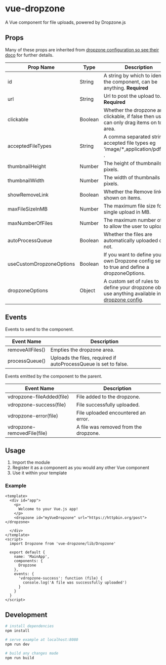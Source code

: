 # vue-dropzone

A Vue component for file uploads, powered by Dropzone.js

## Props
Many of these props are inherited from [dropzone configuration so see their doco](http://www.dropzonejs.com/#configuration-options) for further details.

| Prop Name | Type | Description |
|----------|------|--------------|
| id | String | A string by which to identify the component, can be anything. **Required**|
| url | String | Url to post the upload to. **Required**|
| clickable | Boolean | Whether the dropzone area is clickable, if false then users can only drag items on to the area.|
| acceptedFileTypes | String | A comma separated string of accepted file types eg 'image/*,application/pdf,.psd' .|
| thumbnailHeight | Number | The height of thumbnails in pixels.|
| thumbnailWidth | Number | The width of thumbnails in pixels.|
| showRemoveLink | Boolean | Whether the Remove link is shown on items.|
| maxFileSizeInMB | Number |The maximum file size for a single upload in MB.|
| maxNumberOfFiles | Number | The maximum number of files to allow the user to upload.|
| autoProcessQueue | Boolean | Whether the files are automatically uploaded or not.|
| useCustomDropzoneOptions | Boolean | If you want to define your own Dropzone config set this to true and define a dropzoneOptions.|
| dropzoneOptions | Object | A custom set of rules to define your dropzone object, use anything available in the [dropzone config](http://www.dropzonejs.com/#configuration-options).|

## Events
Events to send to the component.

| Event Name | Description |
|------------|-------------|
| removeAllFiles() | Empties the dropzone area.|
| processQueue() | Uploads the files, required if autoProcessQueue is set to false.|

Events emitted by the component to the parent.

| Event Name | Description |
|------------|-------------|
| vdropzone-fileAdded(file) | File added to the dropzone.|
| vdropzone-success(file) | File successfully uploaded.|
| vdropzone-error(file) | File uploaded encountered an error.|
| vdropzone-removedFile(file) | A file was removed from the dropzone.|


## Usage
1. Import the module
2. Register it as a component as you would any other Vue component
3. Use it within your template

### Example
````
<template>
  <div id="app">
    <p>
      Welcome to your Vue.js app!
    </p>
    <dropzone id="myVueDropzone" url="https://httpbin.org/post"></dropzone>

  </div>
</template>
<script>
  import Dropzone from 'vue-dropzone/lib/Dropzone'

  export default {
    name: 'MainApp',
    components: {
      Dropzone
    },
    events: {
      'vdropzone-success': function (file) {
        console.log('A file was successfully uploaded')
      }
    }
  }
</script>
````

## Development

``` bash
# install dependencies
npm install

# serve example at localhost:8080
npm run dev

# build any changes made
npm run build
```
